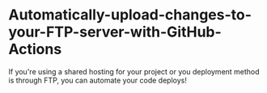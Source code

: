 # Automatically-upload-changes-to-your-FTP-server-with-GitHub-Actions
If you're using a shared hosting for your project or you deployment method is through FTP, you can  automate your code deploys! 
